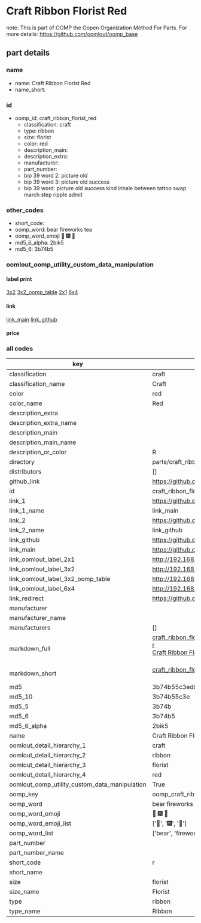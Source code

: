 # Craft Ribbon Florist Red  

note: This is part of OOMP the Oopen Organization Method For Parts. For more details: https://github.com/oomlout/oomp_base

##  part details
  







### name
* name: Craft Ribbon Florist Red
* name_short: 
### id
* oomp_id: craft_ribbon_florist_red
  * classification: craft
  * type: ribbon
  * size: florist
  * color: red
  * description_main: 
  * description_extra: 
  * manufacturer: 
  * part_number: 
  * bip 39 word 2: picture old
  * bip 39 word 3: picture old success
  * bip 39 word: picture old success kind inhale between tattoo swap march step ripple admit

### other_codes
* short_code: 
* oomp_word: bear fireworks tea
* oomp_word_emoji :bear: :fireworks: :tea:
* md5_6_alpha: 2bik5
* md5_6: 3b74b5






### oomlout_oomp_utility_custom_data_manipulation
#### label print
[3x2](http://192.168.1.245:1112/?label=oomp%202bik5)
[3x2_oomp_table](http://192.168.1.108:1112/?label=oomp%202bik5)
[2x1](http://192.168.1.242:1112/?label=oomp%202bik5)
[6x4](http://192.168.1.55:1112/?label=oomp%202bik5)    

#### link

[link_main](https://github.com/oomlout/oomlout_oomp_version_1_messy/tree/main/parts/craft_ribbon_florist_red) [link_github](https://github.com/oomlout/oomlout_oomp_version_1_messy/tree/main/parts/craft_ribbon_florist_red)                             

#### price







### all codes 
| key | value |  
| --- | --- |  
| classification | craft |  
| classification_name | Craft |  
| color | red |  
| color_name | Red |  
| description_extra |  |  
| description_extra_name |  |  
| description_main |  |  
| description_main_name |  |  
| description_or_color | R  |  
| directory | parts/craft_ribbon_florist_red |  
| distributors | [] |  
| github_link | https://github.com/oomlout/oomlout_oomp_part_src/tree/main/parts/craft_ribbon_florist_red |  
| id | craft_ribbon_florist_red |  
| link_1 | https://github.com/oomlout/oomlout_oomp_version_1_messy/tree/main/parts/craft_ribbon_florist_red |  
| link_1_name | link_main |  
| link_2 | https://github.com/oomlout/oomlout_oomp_version_1_messy/tree/main/parts/craft_ribbon_florist_red |  
| link_2_name | link_github |  
| link_github | https://github.com/oomlout/oomlout_oomp_version_1_messy/tree/main/parts/craft_ribbon_florist_red |  
| link_main | https://github.com/oomlout/oomlout_oomp_version_1_messy/tree/main/parts/craft_ribbon_florist_red |  
| link_oomlout_label_2x1 | http://192.168.1.242:1112/?label=oomp%202bik5 |  
| link_oomlout_label_3x2 | http://192.168.1.245:1112/?label=oomp%202bik5 |  
| link_oomlout_label_3x2_oomp_table | http://192.168.1.108:1112/?label=oomp%202bik5 |  
| link_oomlout_label_6x4 | http://192.168.1.55:1112/?label=oomp%202bik5 |  
| link_redirect | https://github.com/oomlout/oomlout_oomp_version_1_messy/tree/main/parts/craft_ribbon_florist_red |  
| manufacturer |  |  
| manufacturer_name |  |  
| manufacturers | [] |  
| markdown_full | [craft_ribbon_florist_red](none)<br>[r](none)<br>[Craft Ribbon Florist Red](none)<br><br> |  
| markdown_short | [craft_ribbon_florist_red](none)<br><br> |  
| md5 | 3b74b55c3edb5bc856b9d7a9b0a68522 |  
| md5_10 | 3b74b55c3e |  
| md5_5 | 3b74b |  
| md5_6 | 3b74b5 |  
| md5_6_alpha | 2bik5 |  
| name | Craft Ribbon Florist Red |  
| oomlout_detail_hierarchy_1 | craft |  
| oomlout_detail_hierarchy_2 | ribbon |  
| oomlout_detail_hierarchy_3 | florist |  
| oomlout_detail_hierarchy_4 | red |  
| oomlout_oomp_utility_custom_data_manipulation | True |  
| oomp_key | oomp_craft_ribbon_florist_red |  
| oomp_word | bear fireworks tea |  
| oomp_word_emoji | :bear: :fireworks: :tea: |  
| oomp_word_emoji_list | [':bear:', ':fireworks:', ':tea:'] |  
| oomp_word_list | ['bear', 'fireworks', 'tea'] |  
| part_number |  |  
| part_number_name |  |  
| short_code | r |  
| short_name |  |  
| size | florist |  
| size_name | Florist |  
| type | ribbon |  
| type_name | Ribbon |  

